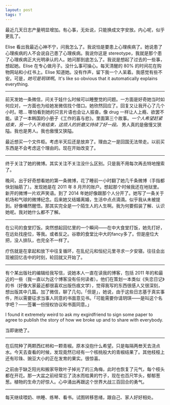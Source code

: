 ```yaml
---
layout: post
tags: Y
---
```


最近几天日志产量明显增加。有心事，无处说，只能换成文字安放。内心呢，似乎更乱了。

Elise 看出我最近心神不宁，问我怎么了。我说怕是要患上心理疾病了。她说患了心理疾病的人不会说自己患了心理疾病。我说你这是 stereotype，我就是那个患了心理疾病正大光明承认的人。她问那到底怎么了。我说是想起了过去的一些事，想起她。Elise 在专心做月子。没什么事可操心。每天清醒的 80% 的时间花在购物网站和小红书上。Elise 知道她。没有作声，留下我一个人呆着。我感觉有些不安。可是，*她可是玥琪啊*。It's like so obvious that it automatically explains everything.

* * *

前天发她一条微信，问关于娃什么时候可以睡整觉的问题。一方面是好奇她当时如何应对，一方面也为给她发微信找个借口。她欣然回应了。回复又让我开心了几个小时。嗯... 哪怕看到她的只言片语也会让人振奋。像 drug 一样让人上瘾、欲罢不能。读了一本韩国的小册子《工作的喜与悲》。里面第三个故事。_一个人希望赶紧结束，另一个人不肯结束，这烦人的折磨又持续了好一段。_ 男人真的是傲慢又狭隘。我也是男人。我也傲慢又狭隘。

最近想买一个文件柜。考虑半天后还是放弃了。理由之一是回国无法带走。以前买东西是不会考虑这个理由的。现在开始改变了。

* * *

终于关注了她的微博。其实关注不关注没什么区别。只是我不用每次再去特地搜索了。

晚间，出于好奇想看她的第一条微博，花了睡前一小时翻了她几千条微博（手指都快划抽筋了）。发现她是在 2011 年 8 月开的账户。想起那个时候我还在地狱里。新开的微博一片欢声笑语。到了 2014 年她好像跟那个人分开了。她写了一条关于机场和气球的微博纪念。后来她又结婚离婚，生活中点点滴滴。似乎我从未被提到。好像幡然醒悟。那其实完全是一个陌生人的人生啊。我为何要假装了解、认识她呢。我对她什么都不了解。

* * *

在公司的食堂打饭。突然想起回忆里的一个瞬间——在中大食堂打饭，她先打好，在远处找座位，等我。或者反之。谷歌的食堂比中大的fancy多了。但是座位大把，没人排队，也完全不一样了。

疗伤就是在拿起和放下中往复循环，在乱纪元和恒纪元里寻求一夕安寝。往往会出现被回忆击中的时刻，轮回就又开始了。

* * *

有个某出版社的编辑给我写信，说她本人一直在读我的博客，包括 2011 年的和最近的一些（我一直以为这个博客没有任何读者）。他们在策划一本类似《失恋日记》的书（好像大家最近都很喜欢出版伤痕文学），觉得我写的东西很感人又很深刻，想出版其中几篇。加了微信，聊了几句。「但是」，她说，由于这些日志基于真实事件，所以需要征求当事人同意的书面意见书。「可能需要你请玥琪——是叫这个名字吧？——签署一份授权协议和书面同意。」

I found it extremely weird to ask my exgirdfriend to sign some paper to agree to publish the story of how we broke up and to share with everybody.

当即谢绝了。

* * *

在后院种了两颗西红柿和一颗青椒。原本没抱什么希望。只是每隔两叁天去浇点水。今天去查看的时候，发现竟然已经有一个核桃般大的青椒结果了。其他枝桠上还有珍珠、豌豆大小的正在发育的果实。很惊喜。

之前由于缺乏阳光和搬家导致叶子掉光了的三角梅，此时也恢复了元气，每个枝头都在开花。那一大盆之前经常忘了浇水而枯黄的竹子，现在也百尺竿头，郁郁葱葱。植物的生命力好惊人。心中涌出再跟这个世界大战三百回合的勇气。

* * *

每天继续喂奶、哄睡、练琴、看书。试图转移思绪，跟自己、家人好好相处。
